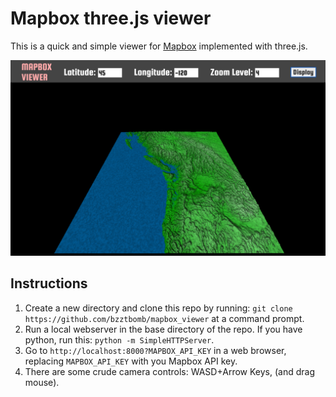 # Mapbox three.js viewer

This is a quick and simple viewer for [Mapbox](https://www.mapbox.com/) implemented with three.js.

![Preview of viewer](mapbox.png)

## Instructions

1. Create a new directory and clone this repo by running: `git clone https://github.com/bzztbomb/mapbox_viewer` at a command prompt.
2. Run a local webserver in the base directory of the repo.  If you have python, run this: `python -m SimpleHTTPServer`.
3. Go to `http://localhost:8000?MAPBOX_API_KEY` in a web browser, replacing `MAPBOX_API_KEY` with you Mapbox API key.
4. There are some crude camera controls: WASD+Arrow Keys, (and drag mouse).
